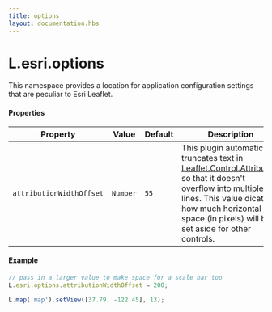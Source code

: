 ```yaml
---
title: options
layout: documentation.hbs
---
```


# L.esri.options

This namespace provides a location for application configuration settings that are peculiar to Esri Leaflet.

#### Properties

| Property | Value | Default | Description |
| --- | --- | --- | --- |
| `attributionWidthOffset` | `Number`| `55` | This plugin automatically truncates text in [Leaflet.Control.Attribution](https://leafletjs.com/reference-1.0.0.html#control-attribution) so that it doesn't overflow into multiple lines.  This value dicates how much horizontal space (in pixels) will be set aside for other controls.

#### Example

```js
// pass in a larger value to make space for a scale bar too
L.esri.options.attributionWidthOffset = 200;

L.map('map').setView([37.79, -122.45], 13);
```
